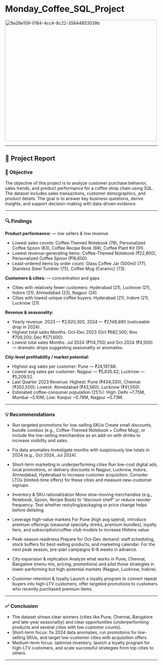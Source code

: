 # Monday_Coffee_SQL_Project
<img width="500" height="400" alt="9a28e109-0184-4cc4-8c22-35844853039b" src="https://github.com/user-attachments/assets/6f1883a5-5766-49c1-8575-f5fabb21747d" />

---

## 📌 Project Report

### 🎯 Objective

The objective of this project is to analyze customer purchase behavior, sales trends, and product performance for a coffee shop chain using SQL. The dataset includes sales transactions, customer demographics, and product details. The goal is to answer key business questions, derive insights, and support decision-making with data-driven evidence.

---

### 🔍 Findings

**Product performance:** — low sellers & low revenue

* Lowest sales counts: Coffee-Themed Notebook (76), Personalized Coffee Spoon (83), Coffee Recipe Book (88), Coffee Plant Kit (91).
* Lowest revenue-generating items: Coffee-Themed Notebook (₹22,800), Personalized Coffee Spoon (₹16,600).
* Least-ordered items by order count: Glass Coffee Jar (500ml) (77), Stainless Steel Tumbler (75), Coffee Mug (Ceramic) (73).

**Customers & cities:** — concentration and gaps

* Cities with relatively fewer customers: Hyderabad (21), Lucknow (21), Indore (21),  Ahmedabad (23), Nagpur (24). 
* Cities with lowest unique coffee buyers: Hyderabad (21), Indore (21), Lucknow (21).

**Revenue & seasonality:**

* Yearly revenue: 2023 — ₹3,920,300, 2024 — ₹2,149,890 (noticeable drop in 2024).
* Highest total sales Months: Oct–Dec 2023 (Oct ₹682,500; Nov ₹709,200; Dec ₹571,600).
* Lowest total sales Months: Jul 2024 (₹114,750) and Oct 2024 (₹4,500) — dramatic drops suggesting seasonality or anomalies.

**City-level profitability / market potential:**

* Highest avg sales per customer: Pune — ₹24,197.88.
* Lowest avg sales per customer: Nagpur — ₹5,835.42; Lucknow — ₹5,209.52.
* Last Quarter 2023 Revenue: Highest: Pune (₹434,330), Chennai (₹302,500); Lowest: Ahmedabad (₹43,560), Lucknow (₹41,550).
* Estimated coffee-consumer population (25%): High: Delhi ~7.75M, Mumbai ~5.10M; Low: Kanpur ~0.78M, Nagpur ~0.73M.

---

### 💡 Recommendations

* Run targeted promotions for low-selling SKUs
Create small discounts, bundle combos (e.g., Coffee-Themed Notebook + Coffee Mug), or include the low-selling merchandise as an add-on with drinks to increase visibility and sales.

* Fix data anomalies
Investigate months with suspiciously low totals in 2024 (e.g., Oct 2024, Jul 2024).

* Short-term marketing in underperforming cities
Run low-cost digital ads, local promotions, or delivery discounts in Nagpur, Lucknow, Indore, Ahmedabad, Hyderabad to increase customer acquisition. Consider LTOs (limited-time offers) for these cities and measure new-customer signups.

* Inventory & SKU rationalization
Move slow-moving merchandise (e.g., Notebook, Spoon, Recipe Book) to “discount shelf” or reduce reorder frequency. Test whether restyling/packaging or price change helps before delisting.

* Leverage high-value markets
For Pune (high avg spend), introduce premium offerings (seasonal specialty drinks, premium bundles), loyalty tiers, and subscription/coffee-club models to increase lifetime value.

* Peak-season readiness
Prepare for Oct–Dec demand: staff scheduling, stock buffers for best-selling products, and marketing calendar. For the next peak season, pre-plan campaigns 6–8 weeks in advance.

* City expansion & replication
Analyze what works in Pune, Chennai, Bangalore (menu mix, pricing, promotions) and pilot those strategies in lower-performing but high-potential markets (Nagpur, Lucknow, Indore).

* Customer retention & loyalty
Launch a loyalty program to convert repeat buyers into high-LTV customers; offer targeted promotions to customers who recently purchased premium items.

---

### ✅ Conclusion

* The dataset shows clear winners (cities like Pune, Chennai, Bangalore and late-year seasonality) and clear opportunities (underperforming products and several cities with low customer counts).
* Short-term focus: fix 2024 data anomalies, run promotions for low-selling SKUs, and target low-customer cities with acquisition offers.
* Medium-term focus: optimize inventory, launch a loyalty program for high-LTV customers, and scale successful strategies from top cities to others.
---

